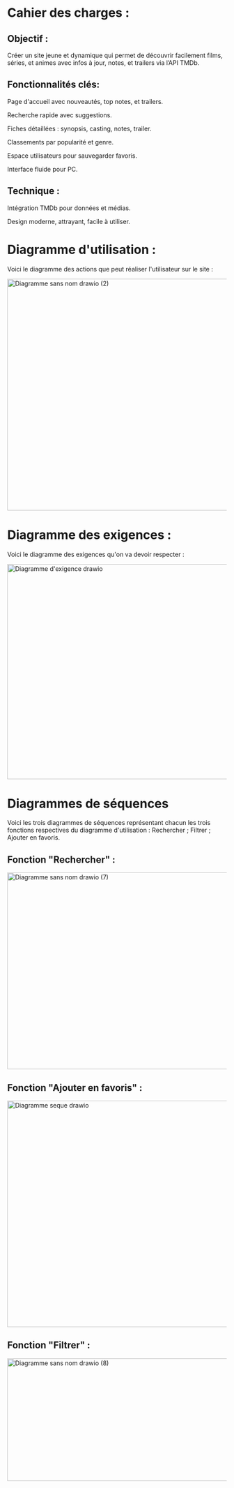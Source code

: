 # Cahier des charges : #
## Objectif : ##

Créer un site jeune et dynamique qui permet de découvrir facilement films, séries, et animes avec infos à jour, notes, et trailers via l’API TMDb.

## Fonctionnalités clés: ##

Page d'accueil avec nouveautés, top notes, et trailers.

Recherche rapide avec suggestions.

Fiches détaillées : synopsis, casting, notes, trailer.

Classements par popularité et genre.

Espace utilisateurs pour sauvegarder favoris.

Interface fluide pour PC.

## Technique : ##

Intégration TMDb pour données et médias.

Design moderne, attrayant, facile à utiliser.

# Diagramme d'utilisation : #

Voici le diagramme des actions que peut réaliser l'utilisateur sur le site :


<img width="781" height="531" alt="Diagramme sans nom drawio (2)" src="https://github.com/user-attachments/assets/4caf7117-341c-48bd-be46-81e8bf882140" />

# Diagramme des exigences : #

Voici le diagramme des exigences qu'on va devoir respecter :


<img width="921" height="493" alt="Diagramme d'exigence drawio" src="https://github.com/user-attachments/assets/dc81fc1b-f537-40c5-95cc-bf974b8715a2" />

# Diagrammes de séquences #

Voici les trois diagrammes de séquences représentant chacun les trois fonctions respectives du diagramme d'utilisation : Rechercher ; Filtrer ; Ajouter en favoris.

## Fonction "Rechercher" : ##


<img width="601" height="451" alt="Diagramme sans nom drawio (7)" src="https://github.com/user-attachments/assets/6d9baef6-b09d-4f2d-9490-83338fb1ecc8" />

## Fonction "Ajouter en favoris" : ##


<img width="541" height="519" alt="Diagramme seque drawio" src="https://github.com/user-attachments/assets/d7d5d864-1814-4746-9890-1ff7c8e95bc6" />

## Fonction "Filtrer" : ##


<img width="601" height="281" alt="Diagramme sans nom drawio (8)" src="https://github.com/user-attachments/assets/e0548ec1-96db-4b5a-b2be-27ec65262559" />



